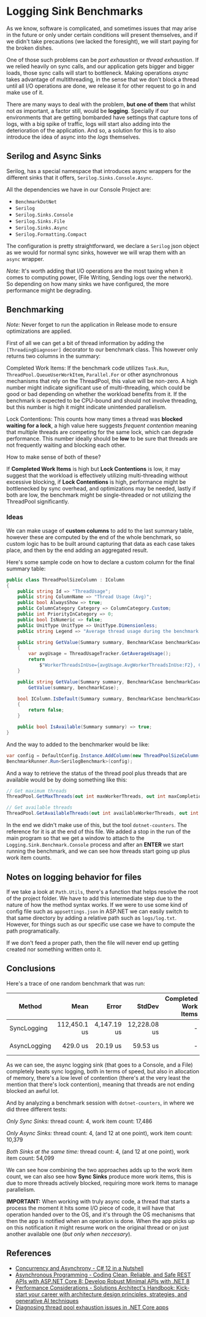 # Logging Sink Benchmarks

As we know, software is complicated, and sometimes issues that may arise in the 
future or only under certain conditions will present themselves, and if we didn't 
take precautions (we lacked the foresight), we will start paying for the broken 
dishes.

One of those such problems can be _port exhaustion_ or _thread exhaustion_. If 
we relied heavily on sync calls, and our application gets bigger and bigger loads, 
those sync calls will start to bottleneck. Making operations _async_ takes advantage 
of multithreading, in the sense that we don't block a thread until all I/O operations 
are done, we release it for other request to go in and make use of it.

There are many ways to deal with the problem, **but one of them** that whilst not 
_as_ important, a factor still, would be **logging**. Specially if our environments that 
are getting bombarded have settings that capture tons of logs, with a big spike of 
traffic, logs will start also adding into the deterioration of the application. And 
so, a solution for this is to also introduce the idea of async into the _logs_ 
themselves.

## Serilog and Async Sinks

Serilog, has a special namespace that introduces async wrappers for the different 
sinks that it offers, `Serilog.Sinks.Console.Async`.

All the dependencies we have in our Console Project are:

- `BenchmarkDotNet`
- `Serilog`
- `Serilog.Sinks.Console`
- `Serilog.Sinks.File`
- `Serilog.Sinks.Async`
- `Serilog.Formatting.Compact`

The configuration is pretty straightforward, we declare a `Serilog` json object 
as we would for normal sync sinks, however we will wrap them with an `async` wrapper.

_Note:_ It's worth adding that I/O operations are the most taxing when it comes to 
computing power, (File Writing, Sending logs over the network). So depending on 
how many sinks we have configured, the more performance might be degrading.

## Benchmarking

_Note:_ Never forget to run the application in Release mode to ensure optimizations 
are applied.

First of all we can get a bit of thread information by adding the `[ThreadingDiagnoser]` 
decorator to our benchmark class. This however only returns two columns in the 
summary:

Completed Work Items: If the benchmark code utilizes `Task.Run`, `ThreadPool.QueueUserWorkItem`, 
`Parallel.For` or other asynchronous mechanisms that rely on the ThreadPool, this 
value will be non-zero. A high number might indicate significant use of multi-threading, 
which could be good or bad depending on whether the workload benefits from it. If the 
benchmark is expected to be CPU-bound and should not involve threading, but this 
number is high it might indicate unintended parallelism.

Lock Contentions: This counts how many times a thread was **blocked waiting for a 
lock**, a high value here suggests _frequent contention_ meaning that multiple 
threads are competing for the same lock, which can degrade performance. This 
number ideally should be **low** to be sure that threads are not frequently waiting 
and blocking each other.

How to make sense of both of these?

If **Completed Work Items** is high but **Lock Contentions** is low, it may 
suggest that the workload is effectively utilizing multi-threading without excessive blocking,
if **Lock Contentions** is high, performance might be bottlenecked by sync overhead, 
and optimizations may be needed, lastly if both are low, the benchmark might be 
single-threaded or not utilizing the ThreadPool significantly.

### Ideas

We can make usage of **custom columns** to add to the last summary table, however 
these are computed by the end of the whole benchmark, so custom logic has to be 
built around capturing that data as each case takes place, and then by the end 
adding an aggregated result.

Here's some sample code on how to declare a custom column for the final summary 
table:

```csharp
public class ThreadPoolSizeColumn : IColumn
{
    public string Id => "ThreadUsage";
    public string ColumnName => "Thread Usage (Avg)";
    public bool AlwaysShow => true;
    public ColumnCategory Category => ColumnCategory.Custom;
    public int PriorityInCategory => 0;
    public bool IsNumeric => false;
    public UnitType UnitType => UnitType.Dimensionless;
    public string Legend => "Average thread usage during the benchmark.";

    public string GetValue(Summary summary, BenchmarkCase benchmarkCase)
    {
        var avgUsage = ThreadUsageTracker.GetAverageUsage();
        return
            $"WorkerThreadsInUse={avgUsage.AvgWorkerThreadsInUse:F2}, CompletionPortThreadsInUse={avgUsage.AvgCompletionPortThreadsInUse:F2}";
    }

    public string GetValue(Summary summary, BenchmarkCase benchmarkCase, SummaryStyle style) =>
        GetValue(summary, benchmarkCase);

    bool IColumn.IsDefault(Summary summary, BenchmarkCase benchmarkCase)
    {
        return false;
    }

    public bool IsAvailable(Summary summary) => true;
}
```

And the way to added to the benchmarker would be like: 

```csharp
var config = DefaultConfig.Instance.AddColumn(new ThreadPoolSizeColumn());
BenchmarkRunner.Run<SerilogBenchmark>(config);
```

And a way to retrieve the status of the thread pool plus threads that are available 
would be by doing something like this:

```csharp
// Get maximum threads
ThreadPool.GetMaxThreads(out int maxWorkerThreads, out int maxCompletionPortThreads);

// Get available threads
ThreadPool.GetAvailableThreads(out int availableWorkerThreads, out int availableCompletionPortThreads);
```

In the end we didn't make use of this, but the tool `dotnet-counters`. The reference 
for it is at the end of this file. We added a stop in the run of the main program 
so that we get a window to attach to the `Logging.Sink.Benchmark.Console` process 
and after an **ENTER** we start running the benchmark, and we can see how threads 
start going up plus work item counts.

## Notes on logging behavior for files

If we take a look at `Path.Utils`, there's a function that helps resolve the root 
of the project folder. We have to add this intermediate step due to the nature of 
how the method syntax works. If we were to use some kind of config file such as 
`appsettings.json` in ASP.NET we can easily switch to that same directory by adding 
a relative path such as `logs/log.txt`. However, for things such as our specific use 
case we have to compute the path programatically.

If we don't feed a proper path, then the file will never end up getting created nor 
something written onto it.

## Conclusions

Here's a trace of one random benchmark that was run:

| Method       | Mean         | Error       | StdDev       | Completed Work Items | Lock Contentions | Gen0    | Gen1    | Gen2   | Allocated  |
|------------- |-------------:|------------:|-------------:|---------------------:|-----------------:|--------:|--------:|-------:|-----------:|
| SyncLogging  | 112,450.1 us | 4,147.19 us | 12,228.08 us |                    - |                - |       - |       - |      - | 1435.98 KB |
| AsyncLogging |     429.0 us |    20.19 us |     59.53 us |                    - |           0.0010 | 42.4805 | 10.7422 | 5.3711 |  611.36 KB |

As we can see, the async logging sink (that goes to a Console, and a File) completely 
beats sync logging, both in terms of speed, but also in allocation of memory, there's 
a low level of contention (there's at the very least the mention that there's lock 
contention), meaning that threads are not ending blocked an awful lot.

And by analyzing a benchmark session with `dotnet-counters`, in where we did 
three different tests:

_Only Sync Sinks:_ thread count: 4, work item count: 17,486

_Only Async Sinks:_ thread count: 4, (and 12 at one point), work item count: 10,379

_Both Sinks at the same time:_ thread count: 4, (and 12 at one point), work item count: 54,099

We can see how combining the two approaches adds up to the work item count, we can 
also see how **Sync Sinks** produce more work items, this is due to more threads 
actively blocked, requiring more work items to manage parallelism.

**IMPORTANT:** When working with truly async code, a thread that starts a process 
the moment it hits some I/O piece of code, it will have that operation handed over 
to the OS, and it's through the OS mechanisms that then the app is notified when an operation 
is done. When the app picks up on this notification it might resume work on the 
original thread or on just another available one (_but only when neccesary_).

## References

- [Concurrency and Asynchrony - C# 12 in a Nutshell](https://a.co/d/eUe6Huq)
- [Asynchronous Programming - Coding Clean, Reliable, and Safe REST APIs with ASP.NET Core 8: Develop Robust Minimal APIs with .NET 8](https://a.co/d/a0PPLmW)
- [Performance Considerations - Solutions Architect's Handbook: Kick-start your career with architecture design principles, strategies, and generative AI techniques](https://a.co/d/gBu8cRm)
- [Diagnosing thread pool exhaustion issues in .NET Core apps](https://www.youtube.com/watch?v=isK8Cel3HP0)